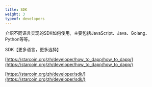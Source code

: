 ```yaml
---
title: SDK
weight: 3
typeof: developers
---
```


介绍不同语言实现的SDK如何使用，主要包括JavaScript、Java、Golang、Python等等。

<!--more-->

SDK【更多语言，更多选择】

[https://starcoin.org/zh/developer/how_to_dapp/how_to_dapp/](https://starcoin.org/zh/developer/how_to_dapp/how_to_dapp/)

[https://starcoin.org/zh/developer/sdk/](https://starcoin.org/zh/developer/sdk/)


